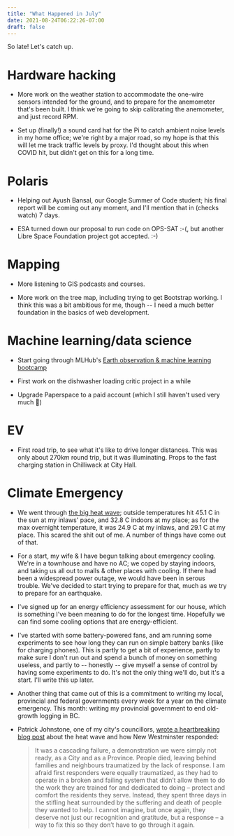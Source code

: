 ```yaml
---
title: "What Happened in July"
date: 2021-08-24T06:22:26-07:00
draft: false
---
```


So late!  Let's catch up.

# Hardware hacking

- More work on the weather station to accommodate the one-wire sensors
  intended for the ground, and to prepare for the anemometer that's
  been built.  I think we're going to skip calibrating the anemometer,
  and just record RPM.

- Set up (finally!) a sound card hat for the Pi to catch ambient noise
  levels in my home office; we're right by a major road, so my hope is
  that this will let me track traffic levels by proxy.  I'd thought
  about this when COVID hit, but didn't get on this for a long time.

# Polaris

- Helping out Ayush Bansal, our Google Summer of Code student; his
  final report will be coming out any moment, and I'll mention that in
  (checks watch) 7 days.

- ESA turned down our proposal to run code on OPS-SAT :-(, but another
  Libre Space Foundation project got accepted. :-)

# Mapping

- More listening to GIS podcasts and courses.

- More work on the tree map, including trying to get Bootstrap
  working.  I think this was a bit ambitious for me, though -- I need
  a much better foundation in the basics of web development.

# Machine learning/data science

- Start going through MLHub's [Earth observation & machine learning
  bootcamp][0]

- First work on the dishwasher loading critic project in a while

- Upgrade Paperspace to a paid account (which I still haven't used
  very much 😬)

# EV

- First road trip, to see what it's like to drive longer distances.
  This was only about 270km round trip, but it was illuminating.
  Props to the fast charging station in Chilliwack at City Hall.

# Climate Emergency

- We went through [the big heat wave][1]; outside temperatures hit
  45.1 C in the sun at my inlaws' pace, and 32.8 C indoors at my
  place; as for the max overnight temperature, it was 24.9 C at my
  inlaws, and 29.1 C at my place.  This scared the shit out of me.  A
  number of things have come out of that.

- For a start, my wife & I have begun talking about emergency
  cooling.  We're in a townhouse and have no AC; we coped by staying
  indoors, and taking us all out to malls & other places with
  cooling.  If there had been a widespread power outage, we would have
  been in serous trouble.  We've decided to start trying to prepare
  for that, much as we try to prepare for an earthquake.

- I've signed up for an energy efficiency assessment for our house,
  which is something I've been meaning to do for the longest time.
  Hopefully we can find some cooling options that are energy-efficient.

- I've started with some battery-powered fans, and am running some
  experiments to see how long they can run on simple battery banks
  (like for charging phones).  This is partly to get a bit of
  experience, partly to make sure I don't run out and spend a bunch of
  money on something useless, and partly to -- honestly -- give myself
  a sense of control by having some experiments to do.  It's not the
  only thing we'll do, but it's a start.  I'll write this up later.

- Another thing that came out of this is a commitment to writing my
  local, provincial and federal governments every week for a year on
  the climate emergency.  This month:  writing my provincial
  government to end old-growth logging in BC.

- Patrick Johnstone, one of my city's councillors, [wrote a
  heartbreaking blog post][2] about the heat wave and how New
  Westminster responded:

  > It was a cascading failure, a demonstration we were simply not
  > ready, as a City and as a Province. People died, leaving behind
  > families and neighbours traumatized by the lack of response. I am
  > afraid first responders were equally traumatized, as they had to
  > operate in a broken and failing system that didn’t allow them to
  > do the work they are trained for and dedicated to doing – protect
  > and comfort the residents they serve. Instead, they spent three
  > days in the stifling heat surrounded by the suffering and death of
  > people they wanted to help. I cannot imagine, but once again, they
  > deserve not just our recognition and gratitude, but a response – a
  > way to fix this so they don’t have to go through it again.

[0]: https://www.youtube.com/watch?v=yPCRzUNCQdo&list=PL3QzFgBMGnbRREwZWFPpaFN1WLXKUW6a7&index=8
[1]: https://en.wikipedia.org/wiki/2021_Western_North_America_heat_wave
[2]: https://www.patrickjohnstone.ca/2021/07/heat-dome.html
